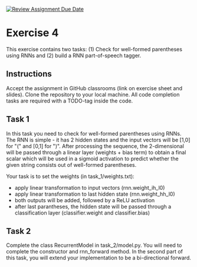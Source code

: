 [![Review Assignment Due Date](https://classroom.github.com/assets/deadline-readme-button-24ddc0f5d75046c5622901739e7c5dd533143b0c8e959d652212380cedb1ea36.svg)](https://classroom.github.com/a/VBjsdHXJ)
# Exercise 4

This exercise contains two tasks: (1) Check for well-formed parentheses using RNNs and (2) build a RNN part-of-speech tagger.


## Instructions

Accept the assignment in GitHub classrooms (link on exercise sheet and slides).
Clone the repository to your local machine.
All code completion tasks are required with a TODO-tag inside the code.

## Task 1

In this task you need to check for well-formed parentheses using RNNs. The RNN is simple - it has 2 hidden states and the input vectors will be [1,0] for "(" and [0,1] for ")". After processing the sequence, the 2-dimensional will be passed through a linear layer (weights + bias term) to obtain a final scalar which will be used in a sigmoid activation to predict whether the given string consists out of well-formed parentheses.

Your task is to set the weights (in task_1/weights.txt):
- apply linear transformation to input vectors (rnn.weight_ih_l0)
- apply linear transformation to last hidden state (rnn.weight_hh_l0)
- both outputs will be added, followed by a ReLU activation
- after last parantheses, the hidden state will be passed through a classification layer (classifier.weight and classifier.bias)

## Task 2

Complete the class RecurrentModel in task_2/model.py. You will need to complete the constructor and rnn_forward method. In the second part of this task, you will extend your implementation to be a bi-directional forward.
